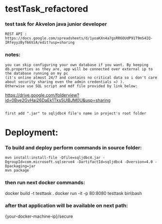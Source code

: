 # testTask_refactored
### test task for Akvelon java junior developer

```
REST API :  https://docs.google.com/spreadsheets/d/1yoaKXn4a7gsRR6OUdP91T9mS4IQ-IRfeyyzByf66VzA/edit?usp=sharing
```

### notes:
```
you can skip configuring your own database if you want. By keeping db.properties as they are, app will be connected over external ip to the database running on my pc
(it's online almost 24/7 and contains no critical data so i don't care about security sharing even the admin credentials =) ).
Otherwise use SQL script and mdf file provided by link below:
```
https://drive.google.com/folderview?id=0Bye2GvHai26DaEk1Tks5UlBJM0U&usp=sharing
```
```

  ```
  first add ".jar" to sqljdbc4 file's name in project's root folder
  ```
# Deployment:
### To build and deploy perform commands in source folder:

    mvn install:install-file -Dfile=sqljdbc4.jar -DgroupId=com.microsoft.sqlserve4 -DartifactId=sqljdbc4 -Dversion=4.0 -Dpackaging=jar
    mvn package


### then run next docker commands:
   docker build -t testtask .
   docker run -it -p 80:8080 testtask bin\bash

### after that application will be available on next path:
{your-docker-machine-ip}/secure